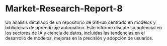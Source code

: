# Market-Research-Report-8
Un análisis detallado de un repositorio de GitHub centrado en modelos y bibliotecas de aprendizaje automático. Este informe discute su potencial en los sectores de IA y ciencia de datos, incluidas las tendencias en el desarrollo de modelos, mejoras en la precisión y adopción de usuarios.
